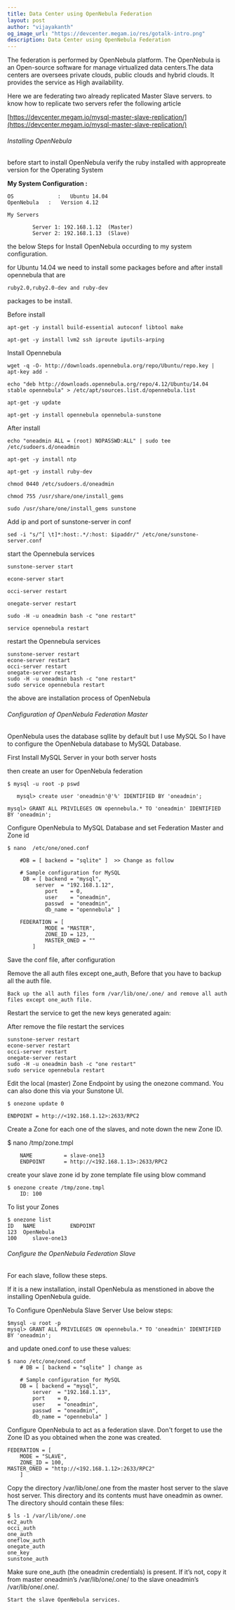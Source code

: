 ```yaml
---
title: Data Center using OpenNebula Federation
layout: post
author: "vijayakanth"
og_image_url: "https://devcenter.megam.io/res/gotalk-intro.png"
description: Data Center using OpenNebula Federation
---
```


The federation is performed by OpenNebula platform. The OpenNebula is an Open-source software for manage virtualized data centers.The data centers are oversees private clouds, public clouds and hybrid clouds. It provides the service as High availability.

Here we are federating two already replicated Master Slave servers. to know how to replicate two servers refer the following article

  [https://devcenter.megam.io/mysql-master-slave-replication/](https://devcenter.megam.io/mysql-master-slave-replication/)


###### Installing OpenNebula

before start to install OpenNebula verify the ruby installed with appropreate version for the Operating System

**My System Configuration :**

	OS 				: 	Ubuntu 14.04
    OpenNebula 	 :	 Version 4.12

    My Servers

    		Server 1: 192.168.1.12  (Master)
            Server 2: 192.168.1.13  (Slave)

the below Steps for Install OpenNebula occurding to my system configuration.

for Ubuntu 14.04 we need to install some packages before and after install opennebula that are

	ruby2.0,ruby2.0-dev and ruby-dev

 packages to be install.

Before install

	apt-get -y install build-essential autoconf libtool make

	apt-get -y install lvm2 ssh iproute iputils-arping


Install Opennebula

	wget -q -O- http://downloads.opennebula.org/repo/Ubuntu/repo.key | apt-key add -

	echo "deb http://downloads.opennebula.org/repo/4.12/Ubuntu/14.04 stable opennebula" > /etc/apt/sources.list.d/opennebula.list

	apt-get -y update

	apt-get -y install opennebula opennebula-sunstone


After install

	echo "oneadmin ALL = (root) NOPASSWD:ALL" | sudo tee /etc/sudoers.d/oneadmin

	apt-get -y install ntp

	apt-get -y install ruby-dev

	chmod 0440 /etc/sudoers.d/oneadmin

	chmod 755 /usr/share/one/install_gems

    sudo /usr/share/one/install_gems sunstone

Add ip and port of sunstone-server in conf

    sed -i "s/^[ \t]*:host:.*/:host: $ipaddr/" /etc/one/sunstone-server.conf

start the Opennebula services

	sunstone-server start  

	econe-server start

	occi-server restart

	onegate-server restart

	sudo -H -u oneadmin bash -c "one restart"

	service opennebula restart

restart the Opennebula services

	sunstone-server restart
	econe-server restart
	occi-server restart
	onegate-server restart
	sudo -H -u oneadmin bash -c "one restart"
	sudo service opennebula restart

the above are installation process of OpenNebula


###### Configuration of OpenNebula Federation Master

OpenNebula uses the database sqllite by default but I use MySQL So I have to configure the OpenNebula database to MySQL Database.

First Install MySQL Server in your both server hosts

then create an user for OpenNebula federation

	$ mysql -u root -p pswd

       mysql> create user 'oneadmin'@'%' IDENTIFIED BY 'oneadmin';

   	mysql> GRANT ALL PRIVILEGES ON opennebula.* TO 'oneadmin' IDENTIFIED BY 'oneadmin';

Configure OpenNebula to MySQL Database and set Federation Master and Zone id

	$ nano  /etc/one/oned.conf

		#DB = [ backend = "sqlite" ]  >> Change as follow

		# Sample configuration for MySQL
		 DB = [ backend = "mysql",
   		     server  = "192.168.1.12",
    		    port    = 0,
        		user    = "oneadmin",
        		passwd  = "oneadmin",
        		db_name = "opennebula" ]

		FEDERATION = [
    			MODE = "MASTER",
    			ZONE_ID = 123,
    			MASTER_ONED = ""
			]

Save the conf file, after configuration

Remove the all auth files except one_auth, Before that you have to backup all the auth file.

	Back up the all auth files form /var/lib/one/.one/ and remove all auth files except one_auth file.


Restart the service to get the new keys generated again:

 After remove the file restart the services

    sunstone-server restart
	econe-server restart
	occi-server restart
	onegate-server restart
	sudo -H -u oneadmin bash -c "one restart"
	sudo service opennebula restart

Edit the local (master) Zone Endpoint by using the onezone command. You can also done this via your Sunstone UI.


	$ onezone update 0

    ENDPOINT = http://<192.168.1.12>:2633/RPC2

Create a Zone for each one of the slaves, and note down the new Zone ID.

$ nano /tmp/zone.tmpl

        NAME          = slave-one13
		ENDPOINT 	  = http://<192.168.1.13>:2633/RPC2

create your slave zone id by zone template file using blow command

    $ onezone create /tmp/zone.tmpl  
   		ID: 100

To list your Zones


   	$ onezone list
    ID 	 NAME  		    ENDPOINT
    123	 OpenNebula  
    100     slave-one13

###### Configure the OpenNebula Federation Slave

For each slave, follow these steps.

If it is a new installation, install OpenNebula as menstioned in above the installing OpenNebula guide.

To Configure OpenNebula Slave Server Use below steps:

	$mysql -u root -p
	mysql> GRANT ALL PRIVILEGES ON opennebula.* TO 'oneadmin' IDENTIFIED BY 'oneadmin';

and update oned.conf to use these values:

    $ nano /etc/one/oned.conf
		# DB = [ backend = "sqlite" ] change as

		# Sample configuration for MySQL
 		DB = [ backend = "mysql",
        	server  = "192.168.1.13",
        	port    = 0,
        	user    = "oneadmin",
        	passwd  = "oneadmin",
        	db_name = "opennebula" ]

Configure OpenNebula to act as a federation slave. Don't forget to use the Zone ID as you obtained when the zone was created.

	FEDERATION = [
    	MODE = "SLAVE",
    	ZONE_ID = 100,
    MASTER_ONED = "http://<192.168.1.12>:2633/RPC2"
		]

Copy the directory /var/lib/one/.one from the master host server to the slave host server. This directory and its contents must have oneadmin as owner. The directory should contain these files:

    $ ls -1 /var/lib/one/.one
	ec2_auth
    occi_auth
	one_auth
	oneflow_auth
	onegate_auth
    one_key
	sunstone_auth

Make sure one_auth (the oneadmin credentials) is present. If it’s not, copy it from master oneadmin’s /var/lib/one/.one/ to the slave oneadmin’s /var/lib/one/.one/.

	Start the slave OpenNebula services.
